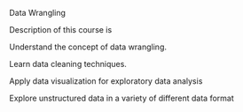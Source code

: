 Data Wrangling

Description of this course is   

Understand the concept of data wrangling.  

Learn data cleaning techniques.

Apply data visualization for exploratory data analysis 

Explore unstructured data in a variety of different data format
